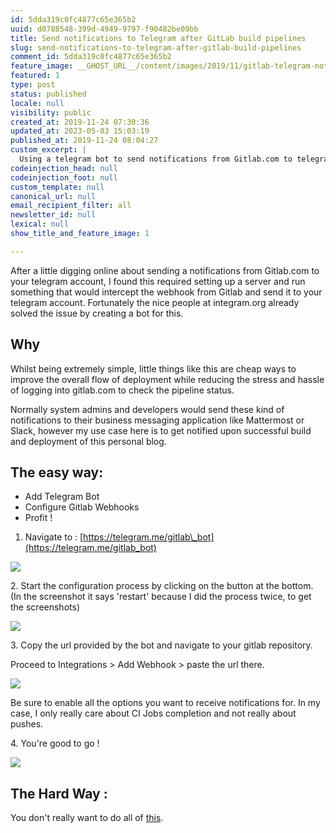 ```yaml
---
id: 5dda319c0fc4877c65e365b2
uuid: d0788548-399d-4949-9797-f90482be09bb
title: Send notifications to Telegram after GitLab build pipelines
slug: send-notifications-to-telegram-after-gitlab-build-pipelines
comment_id: 5dda319c0fc4877c65e365b2
feature_image: __GHOST_URL__/content/images/2019/11/gitlab-telegram-notifications.jpg
featured: 1
type: post
status: published
locale: null
visibility: public
created_at: 2019-11-24 07:30:36
updated_at: 2023-05-03 15:03:19
published_at: 2019-11-24 08:04:27
custom_excerpt: |
  Using a telegram bot to send notifications from Gitlab.com to telegram
codeinjection_head: null
codeinjection_foot: null
custom_template: null
canonical_url: null
email_recipient_filter: all
newsletter_id: null
lexical: null
show_title_and_feature_image: 1

---
```


After a little digging online about sending a notifications from Gitlab.com to your telegram account, I found this required setting up a server and run something that would intercept the webhook from Gitlab and send it to your telegram account. Fortunately the nice people at integram.org already solved the issue by creating a bot for this.

## Why

Whilst being extremely simple, little things like this are cheap ways to improve the overall flow of deployment while reducing the stress and hassle of logging into gitlab.com to check the pipeline status.

Normally system admins and developers would send these kind of notifications to their business messaging application like Mattermost or Slack, however my use case here is to get notified upon successful build and deployment of this personal blog.

## The easy way:

*   Add Telegram Bot
*   Configure Gitlab Webhooks
*   Profit !

1.  Navigate to : [https://telegram.me/gitlab\_bot](https://telegram.me/gitlab_bot)

![](__GHOST_URL__/content/images/2019/11/Screenshot-2019-11-24-at-11.46.56.jpg)

2\. Start the configuration process by clicking on the button at the bottom. (In the screenshot it says 'restart' because I did the process twice, to get the screenshots)

![](__GHOST_URL__/content/images/2019/11/Screenshot-2019-11-24-at-11.48.02.jpg)

3\. Copy the url provided by the bot and navigate to your gitlab repository.

Proceed to Integrations > Add Webhook > paste the url there.

![](__GHOST_URL__/content/images/2019/11/Screenshot-2019-11-24-at-11.48.54.jpg)

Be sure to enable all the options you want to receive notifications for. In my case, I only really care about CI Jobs completion and not really about pushes.

4\. You're good to go !

![](__GHOST_URL__/content/images/2019/11/Screenshot-2019-11-24-at-11.49.37.jpg)

## The Hard Way :

You don't really want to do all of [this](https://core.telegram.org/bots/webhooks).